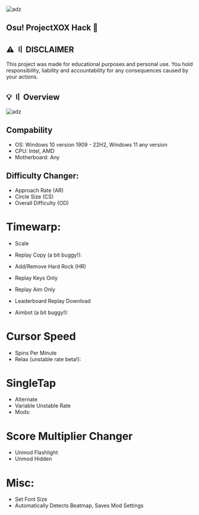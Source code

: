 ![adz](https://i.imgur.com/gDavTID.jpg)

## Osu! ProjectXOX Hack 👑

## ⚠️ 〢 DISCLAIMER

This project was made for educational purposes and personal use. You hold responsibility, liability and accountability for any consequences caused by your actions.

## 💡 〢 Overview

![adz](https://i.imgur.com/cZvyBCT.jpg)

## Compability

- OS: Windows 10 version 1909 - 22H2, Windows 11 any version
- CPU: Intel, AMD
- Motherboard: Any

## Difficulty Changer:

- Approach Rate (AR)
- Circle Size (CS)
- Overall Difficulty (OD)

# Timewarp:

- Scale
- Replay Copy (a bit buggy!):

- Add/Remove Hard Rock (HR)
- Replay Keys Only
- Replay Aim Only
- Leaderboard Replay Download
- Aimbot (a bit buggy!):

# Cursor Speed

- Spins Per Minute
- Relax (unstable rate beta!):

# SingleTap

- Alternate
- Variable Unstable Rate
- Mods:

# Score Multiplier Changer

- Unmod Flashlight
- Unmod Hidden

# Misc:

- Set Font Size
- Automatically Detects Beatmap, Saves Mod Settings
